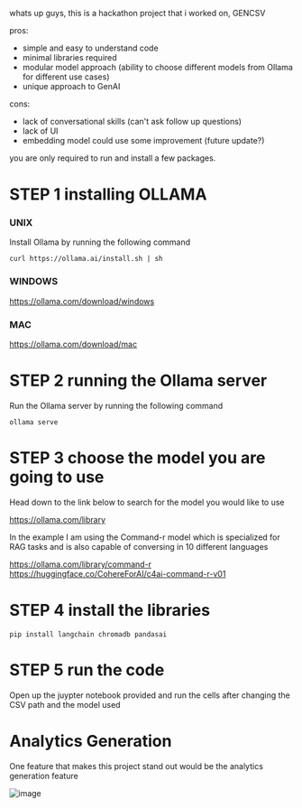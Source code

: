 whats up guys, this is a hackathon project that i worked on, GENCSV

pros:
 - simple and easy to understand code
 - minimal libraries required
 - modular model approach (ability to choose different models from Ollama for different use cases)
 - unique approach to GenAI

cons:
 - lack of conversational skills (can't ask follow up questions)
 - lack of UI
 - embedding model could use some improvement (future update?)




you are only required to run and install a few packages.

<h1>
  STEP 1 installing OLLAMA
</h1>

<h3>
 UNIX 
</h3>


Install Ollama by running the following command

`curl https://ollama.ai/install.sh | sh`


<h3>
 WINDOWS 
</h3>

https://ollama.com/download/windows


<h3>
  MAC
</h3>

https://ollama.com/download/mac


<h1>
  STEP 2 running the Ollama server
</h1>

Run the Ollama server by running the following command

`ollama serve`


<h1>
  STEP 3 choose the model you are going to use
</h1>

Head down to the link below to search for the model you would like to use 

https://ollama.com/library

In the example I am using the Command-r model which is specialized for RAG tasks and is also capable of conversing in 10 different languages

https://ollama.com/library/command-r
https://huggingface.co/CohereForAI/c4ai-command-r-v01

<h1>
  STEP 4 install the libraries
</h1>

`pip install langchain chromadb pandasai`

<h1>
  STEP 5 run the code
</h1>
Open up the juypter notebook provided and run the cells after changing the CSV path and the model used


<h1>
  Analytics Generation
</h1>

One feature that makes this project stand out would be the analytics generation feature

![image](https://github.com/EXXPRT/gencsv/assets/113296716/672485b5-52c4-47be-9817-7f9567b7dbd2)



